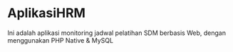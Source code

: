 # AplikasiHRM
Ini adalah aplikasi monitoring jadwal pelatihan SDM berbasis Web, dengan menggunakan PHP Native &amp; MySQL
